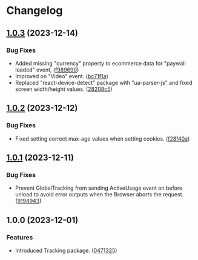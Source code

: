 # Changelog

## [1.0.3](https://github.com/gotamedia/tracking/compare/v1.0.2...v1.0.3) (2023-12-14)


### Bug Fixes

* Added missing "currency" property to ecommerce data for "paywall loaded" event, ([f989690](https://github.com/gotamedia/tracking/commit/f989690e8c0da5db10269f45a7e2c1c9b04026c1))
* Improved on "Video" event. ([bc71f1a](https://github.com/gotamedia/tracking/commit/bc71f1a7c231bb40426b0247a5ee02ce85c8b102))
* Replaced "react-device-detect" package with "ua-parser-js" and fixed screen width/height values. ([28208c5](https://github.com/gotamedia/tracking/commit/28208c57e774baaf1cb1c55cb64feb5673322401))

## [1.0.2](https://github.com/gotamedia/tracking/compare/v1.0.1...v1.0.2) (2023-12-12)


### Bug Fixes

* Fixed setting correct max-age values when setting cookies. ([f28f40a](https://github.com/gotamedia/tracking/commit/f28f40a4acba8ebc7ee2a22863511faaf49ffb12))

## [1.0.1](https://github.com/gotamedia/tracking/compare/v1.0.0...v1.0.1) (2023-12-11)


### Bug Fixes

* Prevent GlobalTracking from sending ActiveUsage event on before unload to avoid error outputs when the Browser aborts the request. ([9194943](https://github.com/gotamedia/tracking/commit/9194943dd009ea529bef477ee326529c3b1f154e))

## 1.0.0 (2023-12-01)


### Features

* Introduced Tracking package. ([0471325](https://github.com/gotamedia/tracking/commit/047132563888d90bc1c052f1906692d24fa952b9))
